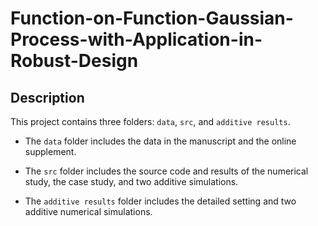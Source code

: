 # Function-on-Function-Gaussian-Process-with-Application-in-Robust-Design
## Description
This project contains three folders: `data`, `src`, and `additive results`.

- The `data` folder includes the data in the manuscript and the online supplement.

- The `src` folder includes the source code and results of the numerical study, the case study, and two additive simulations.

- The `additive results` folder includes the detailed setting and two additive numerical simulations.

